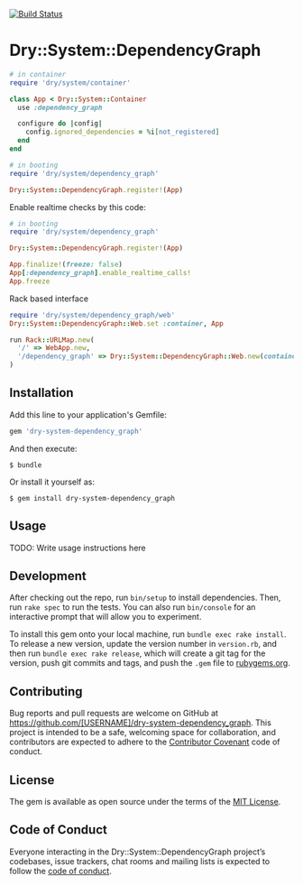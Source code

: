 [![Build Status](https://travis-ci.com/dry-rb/dry-system-dependency_graph.svg?branch=master)](https://travis-ci.com/dry-rb/dry-system-dependency_graph)

# Dry::System::DependencyGraph

```ruby
# in container
require 'dry/system/container'

class App < Dry::System::Container
  use :dependency_graph

  configure do |config|
    config.ignored_dependencies = %i[not_registered]
  end
end
```

```ruby
# in booting
require 'dry/system/dependency_graph'

Dry::System::DependencyGraph.register!(App)
```

Enable realtime checks by this code:
```ruby
# in booting
require 'dry/system/dependency_graph'

Dry::System::DependencyGraph.register!(App)

App.finalize!(freeze: false)
App[:dependency_graph].enable_realtime_calls!
App.freeze
```

Rack based interface
```ruby
require 'dry/system/dependency_graph/web'
Dry::System::DependencyGraph::Web.set :container, App

run Rack::URLMap.new(
  '/' => WebApp.new,
  '/dependency_graph' => Dry::System::DependencyGraph::Web.new(container: App)
)
```

## Installation

Add this line to your application's Gemfile:

```ruby
gem 'dry-system-dependency_graph'
```

And then execute:

    $ bundle

Or install it yourself as:

    $ gem install dry-system-dependency_graph

## Usage

TODO: Write usage instructions here

## Development

After checking out the repo, run `bin/setup` to install dependencies. Then, run `rake spec` to run the tests. You can also run `bin/console` for an interactive prompt that will allow you to experiment.

To install this gem onto your local machine, run `bundle exec rake install`. To release a new version, update the version number in `version.rb`, and then run `bundle exec rake release`, which will create a git tag for the version, push git commits and tags, and push the `.gem` file to [rubygems.org](https://rubygems.org).

## Contributing

Bug reports and pull requests are welcome on GitHub at https://github.com/[USERNAME]/dry-system-dependency_graph. This project is intended to be a safe, welcoming space for collaboration, and contributors are expected to adhere to the [Contributor Covenant](http://contributor-covenant.org) code of conduct.

## License

The gem is available as open source under the terms of the [MIT License](https://opensource.org/licenses/MIT).

## Code of Conduct

Everyone interacting in the Dry::System::DependencyGraph project’s codebases, issue trackers, chat rooms and mailing lists is expected to follow the [code of conduct](https://github.com/[USERNAME]/dry-system-dependency_graph/blob/master/CODE_OF_CONDUCT.md).

